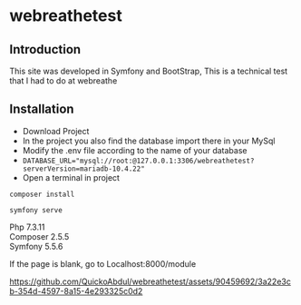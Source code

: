 # webreathetest

## Introduction
This site was developed in Symfony and BootStrap, This is a technical test that I had to do at webreathe

## Installation
* Download Project
* In the project you also find the database import there in your MySql
* Modify the .env file according to the name of your database
* `DATABASE_URL="mysql://root:@127.0.0.1:3306/webreathetest?serverVersion=mariadb-10.4.22"`
* Open a terminal in project
  
`composer install`  

`symfony serve`  

Php 7.3.11  
Composer 2.5.5  
Symfony 5.5.6  

If the page is blank, go to Localhost:8000/module

https://github.com/QuickoAbdul/webreathetest/assets/90459692/3a22e3cb-354d-4597-8a15-4e293325c0d2

